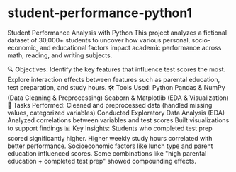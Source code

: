 # student-performance-python1
 Student Performance Analysis with Python
This project analyzes a fictional dataset of 30,000+ students to uncover how various personal, socio-economic, and educational factors impact academic performance across math, reading, and writing subjects.

🔍 Objectives:
Identify the key features that influence test scores the most.
Explore interaction effects between features such as parental education, test preparation, and study hours.
🛠️ Tools Used:
Python
Pandas & NumPy (Data Cleaning & Preprocessing)
Seaborn & Matplotlib (EDA & Visualization)
🧹 Tasks Performed:
Cleaned and preprocessed data (handled missing values, categorized variables)
Conducted Exploratory Data Analysis (EDA)
Analyzed correlations between variables and test scores
Built visualizations to support findings
📊 Key Insights:
Students who completed test prep scored significantly higher.
Higher weekly study hours correlated with better performance.
Socioeconomic factors like lunch type and parent education influenced scores.
Some combinations like "high parental education + completed test prep" showed compounding effects.
